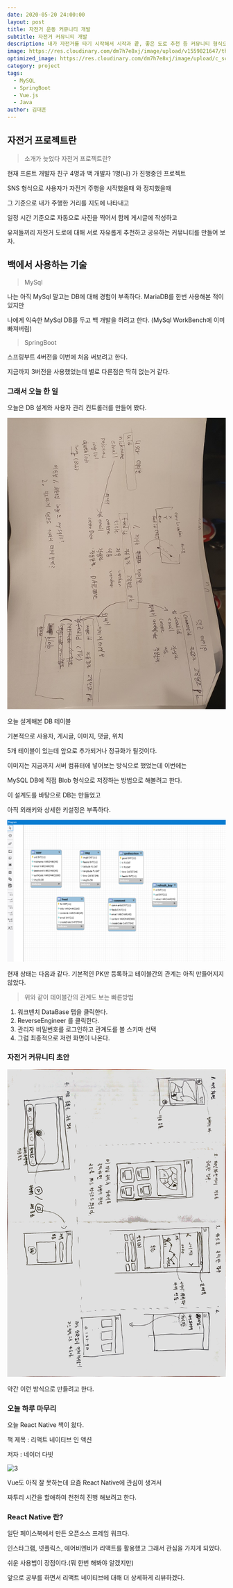 ```yaml
---
date: 2020-05-20 24:00:00
layout: post
title: 자전거 운동 커뮤니티 개발
subtitle: 자전거 커뮤니티 개발
description: 내가 자전거를 타기 시작해서 시작과 끝, 좋은 도로 추천 등 커뮤니티 형식으로 만들어보자
image: https://res.cloudinary.com/dm7h7e8xj/image/upload/v1559821647/theme2_ylcxxz.jpg
optimized_image: https://res.cloudinary.com/dm7h7e8xj/image/upload/c_scale,w_380/v1559821647/theme2_ylcxxz.jpg
category: project
tags:
  - MySQL
  - SpringBoot
  - Vue.js
  - Java
author: 김대훈
---
```


## 자전거 프로젝트란

> 소개가 늦었다 자전거 프로젝트란?

현재 프론트 개발자 친구 4명과 백 개발자 1명(나) 가 진행중인 프로젝트

SNS 형식으로 사용자가 자전거 주행을 시작했을때 와 정지했을때

그 기준으로 내가 주행한 거리를 지도에 나타내고 

일정 시간 기준으로 자동으로 사진을 찍어서 함께 게시글에 작성하고

유저들끼리 자전거 도로에 대해 서로 자유롭게 추천하고 공유하는 커뮤니티를 만들어 보자.

## 백에서 사용하는 기술

> MySql

나는 아직 MySql 말고는 DB에 대해 경험이 부족하다. MariaDB를 한번 사용해본 적이있지만

나에게 익숙한 MySql DB를 두고 백 개발을 하려고 한다. (MySql WorkBench에 이미 빠져버림)

> SpringBoot

스프링부트 4버전을 이번에 처음 써보려고 한다.

지금까지 3버전을 사용했었는데 별로 다른점은 딱히 없는거 같다.

### 그래서 오늘 한 일

오늘은 DB 설계와 사용자 관리 컨트롤러를 만들어 봤다.

![1](../assets/img/work/초안1.jpg)

오늘 설계해본 DB 테이블 

기본적으로 사용자, 게시글, 이미지, 댓글, 위치 

5개 테이블이 있는데 앞으로 추가되거나 정규화가 될것이다.

이미지는 지금까지 서버 컴퓨터에 넣어보는 방식으로 했었는데 이번에는

MySQL DB에 직접 Blob 형식으로 저장하는 방법으로 해볼려고 한다.

이 설계도를 바탕으로 DB는 만들었고 

아직 외래키와 상세한 키설정은 부족하다.

![4](../assets/img/work/DB.png)

현재 상태는 다음과 같다. 기본적인 PK만 등록하고 테이블간의 관계는 아직 만들어지지않았다.

> 위와 같이 테이블간의 관계도 보는 빠른방법

1. 워크밴치 DataBase 탭을 클릭한다.
2. ReverseEngineer 를 클릭한다.
3. 관리자 비밀번호를 로그인하고 관계도를 볼 스키마 선택
4. 그럼 최종적으로 저런 화면이 나온다.

### 자전거 커뮤니티 초안

![2](../assets/img/work/초안.jpg)

약간 이런 방식으로 만들려고 한다.

### 오늘 하루 마무리

오늘 React Native 책이 왔다.

책 제목 : 리액트 네이티브 인 액션

저자 : 네이더 다빗

![3](../assets/img/work/책1.jpg)

Vue도 아직 잘 못하는데 요즘 React Native에 관심이 생겨서

짜투리 시간을 할애하여 천천히 진행 해보려고 한다.

### React Native 란?

일단 페이스북에서 만든 오픈소스 프레임 워크다.

인스타그램, 넷플릭스, 에어비엔비가 리액트를 활용했고 그래서 관심을 가지게 되었다.

쉬운 사용법이 장점이다.(뭐 한번 해봐야 알겠지만)

앞으로 공부를 하면서 리액트 네이티브에 대해 더 상세하게 리뷰하겠다.